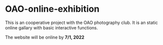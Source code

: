 # OAO-online-exhibition

This is an cooperative project with the OAO photography club. 
It is an static online gallary with basic interactive functions.

The website will be online by **7/1, 2022**